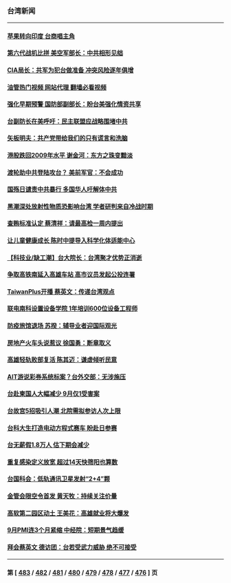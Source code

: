 ### 台湾新闻
---
#### [苹果转向印度 台商唱主角](../../pages/ncid1349361/n13838473.md?10050445) 
#### [第六代战机比拼 美空军部长：中共相形见绌](../../pages/ncid1349361/n13838681.md?10050445) 
#### [CIA局长：共军为犯台做准备 冲突风险逐年俱增](../../pages/ncid1349361/n13837946.md?10050445) 
#### [油管热门视频 网站代理 翻墙必看视频](http://209.222.30.114:81/youtube.html?10050445)
#### [强化早期预警 国防部副部长：盼台美强化情资共享](../../pages/ncid1349361/n13838640.md?10050445) 
#### [台副防长在美呼吁：民主联盟应战略围堵中共](../../pages/ncid1349361/n13838589.md?10050445) 
#### [矢板明夫：共产党带给我们的只有谎言和洗脑](../../pages/ncid1349361/n13838517.md?10050445) 
#### [港股跌回2009年水平 谢金河：东方之珠变黯淡](../../pages/ncid1349361/n13838394.md?10050445) 
#### [渡轮助中共登陆攻台？ 美前军官：不会成功](../../pages/ncid1349361/n13838428.md?10050445) 
#### [国殇日谴责中共暴行 多国华人吁解体中共](../../pages/ncid1349361/n13838156.md?10050445) 
#### [黑潮深处放射性物质恐影响台湾 学者研判来自冷战时期](../../pages/ncid1349361/n13838109.md?10050445) 
#### [查贿标准认定 蔡清祥：请最高检一周内提出](../../pages/ncid1349361/n13838075.md?10050445) 
#### [让儿童健康成长 陈时中提导入科学化体适能中心](../../pages/ncid1349361/n13838010.md?10050445) 
#### [【科技业/缺工潮】台大院长：台湾聚才优势正消逝](../../pages/ncid1349361/n13838079.md?10050445) 
#### [争取高铁南延入高雄车站 高市议员发起公投连署](../../pages/ncid1349361/n13838077.md?10050445) 
#### [TaiwanPlus开播 蔡英文：传递台湾观点](../../pages/ncid1349361/n13838126.md?10050445) 
#### [联电南科设置设备学院 1年培训600位设备工程师](../../pages/ncid1349361/n13838124.md?10050445) 
#### [防疫旅馆退场 苏揆：辅导业者迎国际观光](../../pages/ncid1349361/n13838130.md?10050445) 
#### [房地产火车头说惹议 徐国勇：断章取义](../../pages/ncid1349361/n13838005.md?10050445) 
#### [高雄轻轨败部复活 陈其迈：谦虚倾听民意](../../pages/ncid1349361/n13838132.md?10050445) 
#### [AIT游说彩券系统标案？台外交部：无涉施压](../../pages/ncid1349361/n13838007.md?10050445) 
#### [台赴柬国人大幅减少 9月仅1受害案](../../pages/ncid1349361/n13838131.md?10050445) 
#### [台故宫5招吸引人潮 北院需拟参访人次上限](../../pages/ncid1349361/n13838063.md?10050445) 
#### [台科大生打造电动方程式赛车 盼赴日参赛](../../pages/ncid1349361/n13838011.md?10050445) 
#### [台无薪假1.8万人 估下期会减少](../../pages/ncid1349361/n13838105.md?10050445) 
#### [重复感染定义放宽 超过14天快筛阳也算数](../../pages/ncid1349361/n13838104.md?10050445) 
#### [台国科会：低轨通讯卫星发射“2+4”颗](../../pages/ncid1349361/n13838099.md?10050445) 
#### [金管会限空令首发 黄天牧：持续关注价量](../../pages/ncid1349361/n13837952.md?10050445) 
#### [高软第二园区动土 王美花：高雄就业将大爆发](../../pages/ncid1349361/n13837949.md?10050445) 
#### [9月PMI连3个月紧缩 中经院：短期景气趋缓](../../pages/ncid1349361/n13837947.md?10050445) 
#### [拜会蔡英文  德访团：台若受武力威胁 绝不可接受](../../pages/ncid1349361/n13838013.md?10050445) 

---
#### 第 [ [483](./483.md?10050445) / [482](./482.md?10050445) / [481](./481.md?10050445) / [480](./480.md?10050445) / [479](./479.md?10050445) / [478](./478.md?10050445) / [477](./477.md?10050445) / [476](./476.md?10050445) ] 页
